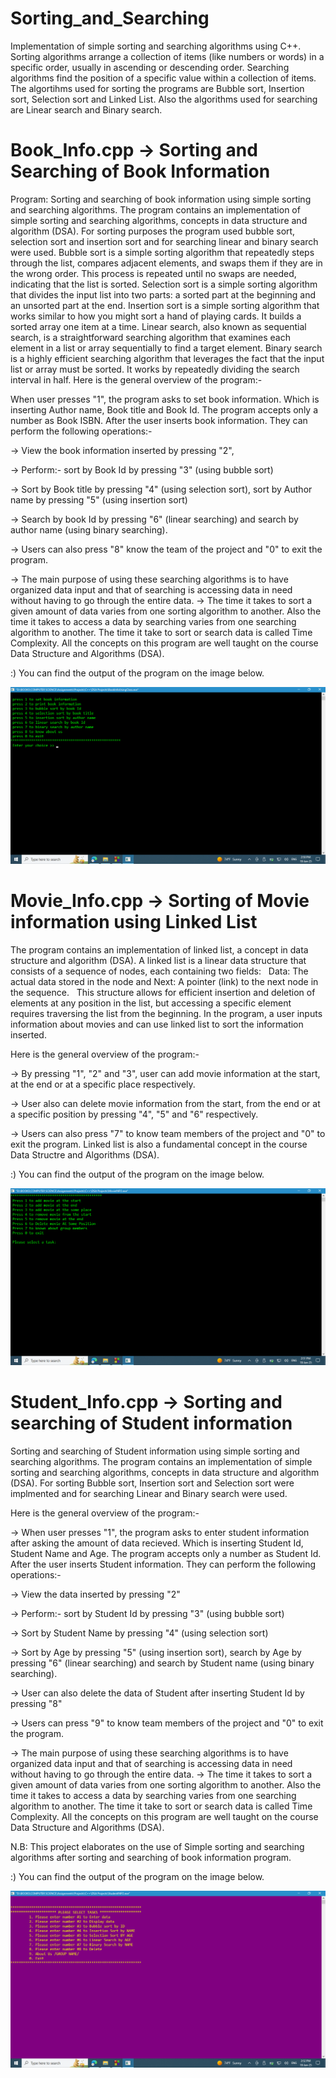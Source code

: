 # Sorting_and_Searching
Implementation of simple sorting and searching algorithms using C++.
Sorting algorithms arrange a collection of items (like numbers or words) in a specific order, usually in ascending or descending order. Searching algorithms find the position of a specific value within a collection of items.
The algortihms used for sorting the programs are Bubble sort, Insertion sort, Selection sort and Linked List. Also the algorithms used for searching are Linear search and Binary search.
# Book_Info.cpp -> Sorting and Searching of Book Information
Program: Sorting and searching of book information using simple sorting and searching algorithms. 
The program contains an implementation of simple sorting and searching algorithms, concepts in data structure and algorithm (DSA). For sorting purposes the program used bubble sort, selection sort and insertion sort and for searching linear and binary search were used. Bubble sort is a simple sorting algorithm that repeatedly steps through the list, compares adjacent elements, and swaps them if they are in the wrong order. This process is repeated until no swaps are needed, indicating that the list is sorted. Selection sort is a simple sorting algorithm that divides the input list into two parts: a sorted part at the beginning and an unsorted part at the end. Insertion sort is a simple sorting algorithm that works similar to how you might sort a hand of playing cards. It builds a sorted array one item at a time. Linear search, also known as sequential search, is a straightforward searching algorithm that examines each element in a list or array sequentially to find a target element. Binary search is a highly efficient searching algorithm that leverages the fact that the input list or array must be sorted. It works by repeatedly dividing the search interval in half.
Here is the general overview of the program:- 

When user presses "1", the program asks to set book information. Which is inserting Author name, Book title and Book Id. The program accepts only a number as Book ISBN. After the user inserts book information. They can perform the following operations:-  

-> View the book information inserted by pressing "2", 

-> Perform:- sort by Book Id by pressing "3" (using bubble sort) 

-> Sort by Book title by pressing "4" (using selection sort), sort by Author name by pressing "5" (using insertion sort)

-> Search by book Id by pressing "6" (linear searching) and search by author name (using binary searching). 

-> Users can also press "8" know the team of the project and "0" to exit the program.

-> The main purpose of using these searching algorithms is to have organized data input and that of searching is accessing data in need without having to go through the entire data. 
-> The time it takes to sort a given amount of data varies from one sorting algorithm to another. Also the time it takes to access a data by searching varies from one searching algorithm to another. The time it take to sort or search data is called Time Complexity. All the concepts on this program are well taught on the course Data Structure and Algorithms (DSA).

:) You can find the output of the program on the image below.

![HTML Image](https://github.com/Kira-Legacy/Image_Repo/blob/main/Book%20Information.png)

# Movie_Info.cpp -> Sorting of Movie information using Linked List
The program contains an implementation of linked list, a concept in data structure and algorithm (DSA). A linked list is a linear data structure that consists of a sequence of nodes, each containing two fields:   
Data: The actual data stored in the node and Next: A pointer (link) to the next node in the sequence.   
This structure allows for efficient insertion and deletion of elements at any position in the list, but accessing a specific element requires traversing the list from the beginning. 
In the program, a user inputs information about movies and can use linked list to sort the information inserted. 

Here is the general overview of the program:- 

-> By pressing "1", "2" and "3", user can add movie information at the start, at the end or at a specific place respectively. 

-> User also can delete movie information from the start, from the end or at a specific position by pressing "4", "5" and "6" respectively.  

-> Users can also press "7" to know team members of the project and "0" to exit the program.
Linked list is also a fundamental concept in the course Data Structre and Algorithms (DSA).

:) You can find the output of the program on the image below.

![HTML Image](https://github.com/Kira-Legacy/Image_Repo/blob/main/Movie%20Information.png)

# Student_Info.cpp -> Sorting and searching of Student information
Sorting and searching of Student information using simple sorting and searching algorithms. The program contains an implementation of simple sorting and searching algorithms, concepts in data structure and algorithm (DSA). For sorting Bubble sort, Insertion sort and Selection sort were implmented and for searching Linear and Binary search were used. 

Here is the general overview of the program:- 

-> When user presses "1", the program asks to enter student information after asking the amount of data recieved. Which is inserting Student Id, Student Name and Age. The program accepts only a number as Student Id. After the user inserts Student information. They can perform the following operations:- 

-> View the data inserted by pressing "2"

-> Perform:- sort by Student Id by pressing "3" (using bubble sort) 

-> Sort by Student Name by pressing "4" (using selection sort) 

-> Sort by Age by pressing "5" (using insertion sort), search by Age by pressing "6" (linear searching) and search by Student name (using binary searching). 

-> User can also delete the data of Student after inserting Student Id by pressing "8"  

-> Users can press "9" to know team members of the project and "0" to exit the program.

-> The main purpose of using these searching algorithms is to have organized data input and that of searching is accessing data in need without having to go through the entire data. -> The time it takes to sort a given amount of data varies from one sorting algorithm to another. Also the time it takes to access a data by searching varies from one searching algorithm to another. The time it take to sort or search data is called Time Complexity. All the concepts on this program are well taught on the course Data Structure and Algorithms (DSA).

N.B: This project elaborates on the use of Simple sorting and searching algorithms after sorting and searching of book information program.

:) You can find the output of the program on the image below.

![HTML Image](https://github.com/Kira-Legacy/Image_Repo/blob/main/Student%20Information.png)




